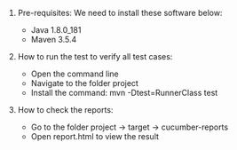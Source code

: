 1. 	Pre-requisites:
	We need to install these software below: 
	- Java 1.8.0_181
	- Maven 3.5.4

2. 	How to run the test to verify all test cases:
	- Open the command line
	- Navigate to the folder project
	- Install the command: mvn -Dtest=RunnerClass test

3. 	How to check the reports:
	- Go to the folder project -> target -> cucumber-reports
	- Open report.html to view the result